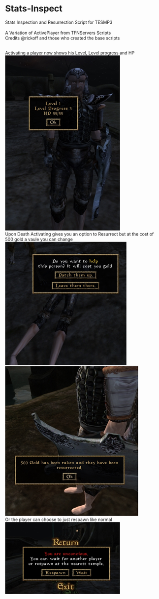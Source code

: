 # Stats-Inspect
Stats Inspection and Resurrection Script for TESMP3<br><br>
A Variation of ActivePlayer from TFNServers Scripts<br>
Credits @rickoff and those who created the base scripts<br><br>

Activating a player now shows his Level, Level progress and HP<br>
![alt text](https://github.com//Xatmo980/Stats-Inspect/blob/main/ActivateStats.jpg?raw=true)<br>
Upon Death Activating gives you an option to Resurrect but at the cost of 500 gold a vaule you can change<br>
![alt text](https://github.com//Xatmo980/Stats-Inspect/blob/main/Death.jpg?raw=true)<br>
![alt text](https://github.com//Xatmo980/Stats-Inspect/blob/main/Ress.jpg?raw=true)<br>
Or the player can choose to just respawn like normal<br>
![alt text](https://github.com//Xatmo980/Stats-Inspect/blob/main/Respawn.jpg?raw=true)<br>
